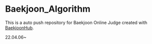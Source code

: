 # Baekjoon_Algorithm
This is a auto push repository for Baekjoon Online Judge created with [BaekjoonHub](https://github.com/BaekjoonHub/BaekjoonHub).

22.04.06~

